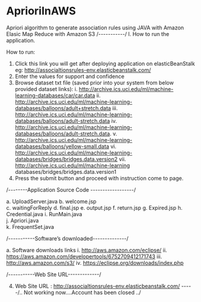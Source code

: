 # AprioriInAWS
Apriori algorithm to generate association rules using JAVA with Amazon Elasic Map Reduce with Amazon S3
/-----------/
l.	How to run the application.

How to run:

1.	Click this link you will get after deploying application on elasticBeanStalk
  eg: http://associaltionsrules-env.elasticbeanstalk.com/
2.	Enter the values for support and confidence
3.	Browse dataset txt file (saved prior into your system from below provided dataset links):
i.	http://archive.ics.uci.edu/ml/machine-learning-databases/car/car.data
ii.	http://archive.ics.uci.edu/ml/machine-learning-databases/balloons/adult+stretch.data
iii.	http://archive.ics.uci.edu/ml/machine-learning-databases/balloons/adult-stretch.data
iv.	http://archive.ics.uci.edu/ml/machine-learning-databases/balloons/adult-stretch.data.
v.	http://archive.ics.uci.edu/ml/machine-learning-databases/balloons/yellow-small.data
vi.	http://archive.ics.uci.edu/ml/machine-learning-databases/bridges/bridges.data.version2
vii.	http://archive.ics.uci.edu/ml/machine-learning databases/bridges/bridges.data.version1
4.	Press the submit button and proceed with instruction come to page.

/--------Application Source Code ------------------/

a.	UploadServer.java
b.	welcome.jsp									
c.	waitingForReply
d.	final.jsp
e.	output.jsp
f.	return.jsp
g.	Expired.jsp
h.	Credential.java
i.	RunMain.java									
j.	Apriori.java 								
k.	FrequentSet.java								
                                                                            
/-----------Software’s downloaded--------------/

a.	Software downloads links
i.	http://aws.amazon.com/eclipse/
ii.	https://aws.amazon.com/developertools/6752709412171743
iii.	http://aws.amazon.com/s3/
iv.	https://eclipse.org/downloads/index.php

/-----------Web Site URL-------------/

4.	Web Site URL : http://associaltionsrules-env.elasticbeanstalk.com/ -----/.. Not working now....Account has been closed ../

